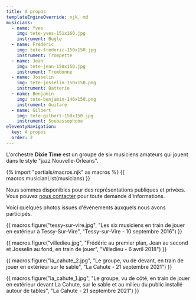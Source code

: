 ```yaml
---
title: A propos
templateEngineOverride: njk, md
musicians:
  - name: Yves
    img: tete-yves-151x160.jpg
    instrument: Bugle
  - name: Frédéric
    img: tete-frederic-150x150.jpg
    instrument: Trompette
  - name: Jean
    img: tete-jean-150x150.jpg
    instrument: Trombonne
  - name: Josselin
    img: tete-josselin-150x150.png
    instrument: Batterie
  - name: Benjamin
    img: tete-benjamin-146x150.png
    instrument: Guitare
  - name: Gilbert
    img: tete-gilbert-150x150.jpg
    instrument: Soubassophone
eleventyNavigation:
  key: A propos
  order: 2
---
```


L'orchestre **Dixie Time** est un groupe de six musiciens amateurs qui jouent dans le style "jazz Nouvelle-Orleans".

{% import "partials/macros.njk" as macros %}
{{ macros.musicianList(musicians) }}

Nous sommes disponibles pour des représentations publiques et privées. Vous pouvez [nous contacter](/nous-contacter/) pour toute demande d'informations.

Voici quelques photos issues d'évènements auxquels nous avons participés.

{{ macros.figure("tessy-sur-vire.jpg", "Les six musiciens en train de jouer en extérieur à Tessy-Sur-Vire", "Tessy-sur-Vire - 10 septembre 2016") }}

{{ macros.figure("villedieu.jpg", "Frédéric au premier plan, Jean au second et Josselin au fond, en train de jouer", "Villedieu - 6 avril 2018") }}

{{ macros.figure("la_cahute_2.jpg", "Le groupe, vu de devant, en train de jouer en extérieur sur le sable", "La Cahute - 21 septembre 2021") }}

{{ macros.figure("la_cahute_1.jpg", "Le groupe, vu de côté, en train de jouer en extérieur devant La Cahute, sur le sable et au milieu du public installé autour de tables", "La Cahute - 21 septembre 2021") }}
